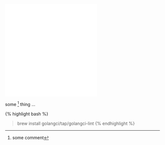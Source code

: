 
<!-- -------------------------------------------------
IMAGE / LINKED IMAGE
------------------------------------------------- -->

 ![alt](/assets/dir/filename.ext)
[![alt](/assets/dir/filename.ext)](/assets/dir/filename.ext)

<!-- -------------------------------------------------
FOOTNOTES
------------------------------------------------- -->

some [^1] thing
...
[^1]: some comment

<!-- -------------------------------------------------
SYNTAX HIGHLIGHT BLOCK
------------------------------------------------- -->

{% highlight bash %}
> brew install golangci/tap/golangci-lint
{% endhighlight %}

